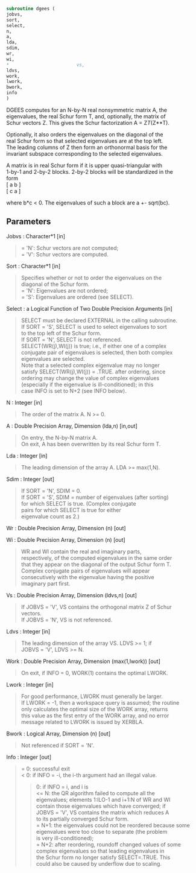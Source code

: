 ```fortran  
subroutine dgees (  
jobvs,  
sort,  
select,  
n,  
a,  
lda,  
sdim,  
wr,  
wi,  
*                         vs,  
ldvs,  
work,  
lwork,  
bwork,  
info  
)  
```  
  
DGEES computes for an N-by-N real nonsymmetric matrix A, the  
eigenvalues, the real Schur form T, and, optionally, the matrix of  
Schur vectors Z.  This gives the Schur factorization A = Z*T*(Z**T).  
  
Optionally, it also orders the eigenvalues on the diagonal of the  
real Schur form so that selected eigenvalues are at the top left.  
The leading columns of Z then form an orthonormal basis for the  
invariant subspace corresponding to the selected eigenvalues.  
  
A matrix is in real Schur form if it is upper quasi-triangular with  
1-by-1 and 2-by-2 blocks. 2-by-2 blocks will be standardized in the  
form  
[  a  b  ]  
[  c  a  ]  
  
where b*c < 0. The eigenvalues of such a block are a +- sqrt(bc).  
  
## Parameters  
Jobvs : Character*1 [in]  
> = 'N': Schur vectors are not computed;  
> = 'V': Schur vectors are computed.  
  
Sort : Character*1 [in]  
> Specifies whether or not to order the eigenvalues on the  
> diagonal of the Schur form.  
> = 'N': Eigenvalues are not ordered;  
> = 'S': Eigenvalues are ordered (see SELECT).  
  
Select : a Logical Function of Two Double Precision Arguments [in]  
> SELECT must be declared EXTERNAL in the calling subroutine.  
> If SORT = 'S', SELECT is used to select eigenvalues to sort  
> to the top left of the Schur form.  
> If SORT = 'N', SELECT is not referenced.  
> SELECT(WR(j),WI(j)) is true; i.e., if either one of a complex  
> conjugate pair of eigenvalues is selected, then both complex  
> eigenvalues are selected.  
> Note that a selected complex eigenvalue may no longer  
> satisfy SELECT(WR(j),WI(j)) = .TRUE. after ordering, since  
> ordering may change the value of complex eigenvalues  
> (especially if the eigenvalue is ill-conditioned); in this  
> case INFO is set to N+2 (see INFO below).  
  
N : Integer [in]  
> The order of the matrix A. N >= 0.  
  
A : Double Precision Array, Dimension (lda,n) [in,out]  
> On entry, the N-by-N matrix A.  
> On exit, A has been overwritten by its real Schur form T.  
  
Lda : Integer [in]  
> The leading dimension of the array A.  LDA >= max(1,N).  
  
Sdim : Integer [out]  
> If SORT = 'N', SDIM = 0.  
> If SORT = 'S', SDIM = number of eigenvalues (after sorting)  
> for which SELECT is true. (Complex conjugate  
> pairs for which SELECT is true for either  
> eigenvalue count as 2.)  
  
Wr : Double Precision Array, Dimension (n) [out]  
  
Wi : Double Precision Array, Dimension (n) [out]  
> WR and WI contain the real and imaginary parts,  
> respectively, of the computed eigenvalues in the same order  
> that they appear on the diagonal of the output Schur form T.  
> Complex conjugate pairs of eigenvalues will appear  
> consecutively with the eigenvalue having the positive  
> imaginary part first.  
  
Vs : Double Precision Array, Dimension (ldvs,n) [out]  
> If JOBVS = 'V', VS contains the orthogonal matrix Z of Schur  
> vectors.  
> If JOBVS = 'N', VS is not referenced.  
  
Ldvs : Integer [in]  
> The leading dimension of the array VS.  LDVS >= 1; if  
> JOBVS = 'V', LDVS >= N.  
  
Work : Double Precision Array, Dimension (max(1,lwork)) [out]  
> On exit, if INFO = 0, WORK(1) contains the optimal LWORK.  
  
Lwork : Integer [in]  
> For good performance, LWORK must generally be larger.  
> If LWORK = -1, then a workspace query is assumed; the routine  
> only calculates the optimal size of the WORK array, returns  
> this value as the first entry of the WORK array, and no error  
> message related to LWORK is issued by XERBLA.  
  
Bwork : Logical Array, Dimension (n) [out]  
> Not referenced if SORT = 'N'.  
  
Info : Integer [out]  
> = 0: successful exit  
> < 0: if INFO = -i, the i-th argument had an illegal value.  
> > 0: if INFO = i, and i is  
> <= N: the QR algorithm failed to compute all the  
> eigenvalues; elements 1:ILO-1 and i+1:N of WR and WI  
> contain those eigenvalues which have converged; if  
> JOBVS = 'V', VS contains the matrix which reduces A  
> to its partially converged Schur form.  
> = N+1: the eigenvalues could not be reordered because some  
> eigenvalues were too close to separate (the problem  
> is very ill-conditioned);  
> = N+2: after reordering, roundoff changed values of some  
> complex eigenvalues so that leading eigenvalues in  
> the Schur form no longer satisfy SELECT=.TRUE.  This  
> could also be caused by underflow due to scaling.  
  
